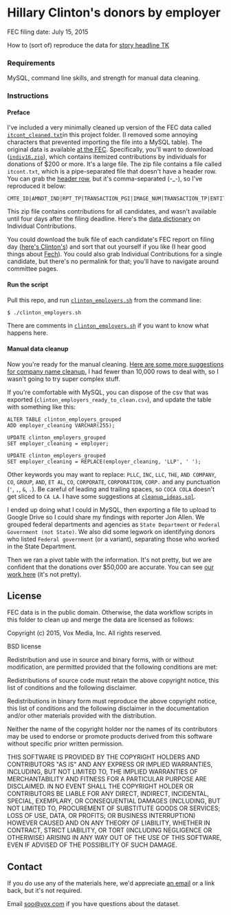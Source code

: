 # Hillary Clinton's donors by employer

FEC filing date: July 15, 2015

How to (sort of) reproduce the data for [story headline TK](//vox.com)

### Requirements

MySQL, command line skills, and strength for manual data cleaning.

### Instructions

#### Preface

I've included a very minimally cleaned up version of the FEC data called [`itcont_cleaned.txt`](itcont_cleaned.txt)in this project folder. (I removed some annoying characters that prevented importing the file into a MySQL table). The original data is available [at the FEC](//www.fec.gov/finance/disclosure/ftpdet.shtml#a2015_2016). Specifically, you'll want to download ([`indiv16.zip`](ftp://ftp.fec.gov/FEC/2016/indiv16.zip)), which contains itemized contributions by individuals for donations of $200 or more. It's a large file. The zip file contains a file called `itcont.txt`, which is a pipe-separated file that doesn't have a header row. You can grab the [header row](//www.fec.gov/finance/disclosure/metadata/indiv_header_file.csv), but it's comma-separated (-_-), so I've reproduced it below:

```
CMTE_ID|AMNDT_IND|RPT_TP|TRANSACTION_PGI|IMAGE_NUM|TRANSACTION_TP|ENTITY_TP|NAME|CITY|STATE|ZIP_CODE|EMPLOYER|OCCUPATION|TRANSACTION_DT|TRANSACTION_AMT|OTHER_ID|TRAN_ID|FILE_NUM|MEMO_CD|MEMO_TEXT|SUB_ID
```

This zip file contains contributions for all candidates, and wasn't available until four days after the filing deadline. Here's the [data dictionary](http://www.fec.gov/finance/disclosure/metadata/DataDictionaryContributionsbyIndividuals.shtml) on Individual Contributions.

You could download the bulk file of each candidate's FEC report on filing day ([here's Clinton's](//www.fec.gov/fecviewer/downloadNICFile.jsp?filingType=electronic&candidateCommitteeId=C00575795&imageNum=201507159000204718&candidateCommitteeName=&reportYear=2015&documentFiled=July%20Quarterly&amended=New&filedOn=07/15/2015&url=docquery.fec.gov/cgi-bin/dcdev/forms/DL/1015585/&imageNumber=201507159000204718)) and sort that out yourself if you like (I hear good things about [Fech](//github.com/NYTimes/Fech)). You could also grab Individual Contributions for a single candidate, but there's no permalink for that; you'll have to navigate around committee pages.


#### Run the script

Pull this repo, and run [`clinton_employers.sh`](clinton_employers.sh) from the command line:

```bash
$ ./clinton_employers.sh
```

There are comments in [`clinton_employers.sh`](clinton_employers.sh) if you want to know what happens here.


#### Manual data cleanup

Now you're ready for the manual cleaning. [Here are some more suggestions for company name cleanup.](//www.quora.com/What-are-good-ways-to-clean-up-a-large-collection-of-user-entered-company-names) I had fewer than 10,000 rows to deal with, so I wasn't going to try super complex stuff. 

If you're comfortable with MySQL, you can dispose of the csv that was exported (`clinton_employers_ready_to_clean.csv`), and update the table with something like this:

```mysql
ALTER TABLE clinton_employers_grouped
ADD employer_cleaning VARCHAR(255);

UPDATE clinton_employers_grouped 
SET employer_cleaning = employer;

UPDATE clinton_employers_grouped 
SET employer_cleaning = REPLACE(employer_cleaning, 'LLP', ' ');
```

Other keywords you may want to replace: `PLLC`, `INC`, `LLC`, `THE`, `AND COMPANY`, `CO`, `GROUP`, `AND`, `ET AL`, `CO`, `CORPORATE`, `CORPORATION`, `CORP.` and any punctuation (`'`, `,`, `&`, `.`). Be careful of leading and trailing spaces, so `COCA COLA` doesn't get sliced to `CA LA`. I have some suggestions at [`cleanup_ideas.sql`](cleanup_ideas.sql).

I ended up doing what I could in MySQL, then exporting a file to upload to Google Drive so I could share my findings with reporter Jon Allen. We grouped federal departments and agencies as `State Department` or `Federal Government (not State)`. We also did some legwork on identifying donors who listed `Federal government` (or a variant), separating those who worked in the State Department.

Then we ran a pivot table with the information. It's not pretty, but we are confident that the donations over $50,000 are accurate. You can see [our work here](//docs.google.com/spreadsheets/d/167IDgrm5pJR80cKMGygrLMTsdPKwH0VUf36yUMQL6Sk/edit#gid=0) (it's not pretty).


## License

FEC data is in the public domain. Otherwise, the data workflow scripts in this folder to clean up and merge the data are licensed as follows:

Copyright (c) 2015, Vox Media, Inc. All rights reserved.

BSD license

Redistribution and use in source and binary forms, with or without modification, are permitted provided that the following conditions are met:

Redistributions of source code must retain the above copyright notice, this list of conditions and the following disclaimer.

Redistributions in binary form must reproduce the above copyright notice, this list of conditions and the following disclaimer in the documentation and/or other materials provided with the distribution.

Neither the name of the copyright holder nor the names of its contributors may be used to endorse or promote products derived from this software without specific prior written permission.

THIS SOFTWARE IS PROVIDED BY THE COPYRIGHT HOLDERS AND CONTRIBUTORS "AS IS" AND ANY EXPRESS OR IMPLIED WARRANTIES, INCLUDING, BUT NOT LIMITED TO, THE IMPLIED WARRANTIES OF MERCHANTABILITY AND FITNESS FOR A PARTICULAR PURPOSE ARE DISCLAIMED. IN NO EVENT SHALL THE COPYRIGHT HOLDER OR CONTRIBUTORS BE LIABLE FOR ANY DIRECT, INDIRECT, INCIDENTAL, SPECIAL, EXEMPLARY, OR CONSEQUENTIAL DAMAGES (INCLUDING, BUT NOT LIMITED TO, PROCUREMENT OF SUBSTITUTE GOODS OR SERVICES; LOSS OF USE, DATA, OR PROFITS; OR BUSINESS INTERRUPTION) HOWEVER CAUSED AND ON ANY THEORY OF LIABILITY, WHETHER IN CONTRACT, STRICT LIABILITY, OR TORT (INCLUDING NEGLIGENCE OR OTHERWISE) ARISING IN ANY WAY OUT OF THE USE OF THIS SOFTWARE, EVEN IF ADVISED OF THE POSSIBILITY OF SUCH DAMAGE.


## Contact

If you do use any of the materials here, we'd appreciate [an email](mailto:editorialapps@voxmedia.com) or a link back, but it's not required.

Email [soo@vox.com](mailto:soo@vox.com) if you have questions about the dataset.
